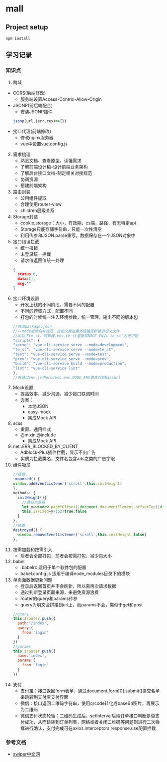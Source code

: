 # mall

## Project setup
```
npm install
```

## 学习记录
### 知识点
1. 跨域
  * CORS(后端修改)
    * 服务端设置Access-Control-Allow-Origin
  * JSONP(前后端配合)
    * 安装JSONP插件
    ```javascript
    jsonp(url,(err,res)=>{})
    ```
  * 接口代理(前端修改)
    * 修改nginx服务器
    * vue中设置vue.config.js
2.  需求梳理
    * 熟悉文档、查看原型、读懂需求
    * 了解前端设计稿-设计前端业务架构
    * 了解后台接口文档-制定相关对接规范
    * 协调资源
    * 搭建前端架构 
3.  路由封装
    * 公用组件提取
    * 合理使用router-view
    * children层级关系
3.  Storage封装
    * cookie,storage：大小，有效期，cs端，路径，有无特定api
    * Storage只能存储字符串，只能一次性清空
    * 利用传参和JSON.parse重写，数据保存在一个JSON对象中
4.  接口错误拦截
    * 统一报错
    * 未登录统一拦截
    * 请求值返回值统一处理
    ```JSON
    {
      status:0,
      data:[],
      msg:''
    }
    ```
5.  接口环境设置
    * 开发上线的不同阶段，需要不同的配置
    * 不同的跨域方式，配置不同
    * 打包的时候统一注入环境参数，统一管理，输出不同的版本包
    ```javascript
    //修改package.json
    //--mode后命名有规范，自定义需在最外层路径新建自定义文件
    //如以下te_st，则新建.env.te_st里面写NODE_ENV='te_st'方可识别
    "scripts": {
    "serve": "vue-cli-service serve --mode=development",
    "te_st": "vue-cli-service serve --mode=te_st",
    "test": "vue-cli-service serve --mode=test",
    "prev": "vue-cli-service serve --mode=prev",
    "build": "vue-cli-service build --mode=production",
    "lint": "vue-cli-service lint"
    },
    //再通过env.js中process.env.NODE_ENV更改对应baseurl
    ```
6.  Mock设置
    * 提高效率，减少沟通，减少接口联调时间
    * 方案：
      * 本地JSON
      * easy-mock
      * 集成Mock API
7.  scss
    * 重置、通用样式
    * @mixin,@include
      * 集成Mock API
8.  net::ERR_BLOCKED_BY_CLIENT
    * Adblock-Plus插件拦截，显示不出广告
    * 实质为拦截类名，文件名包含ads之类的广告字眼
9. 组件吸顶
    ```javascript
    //挂载
     mounted() {
    window.addEventListener('scroll',this.initHeight)
    },
    methods: {
      initHeight(){
        //兼容浏览器
        let y=window.pageYOffset||document.documentElement.offsetTop||document.body.scrollTop
        this.isFixed=y>152?true:false
      }
    },
    //销毁
    destroyed() {
      window.removeEventListener('scroll',this.initHeight,false)
    },
    ```
10. 按需加载和按需引入
    * 后者会全部打包，前者会按需打包，减少包大小
11. babel
    * .babelrc 适用于单个软件包的配置
    * babel.config.js 适用于编译node_modules目录下的模块
12. 单页面数据更新问题
    * 登录后返回首页并不会刷新，所以需再次请求数据
    * 通过判断登录页面来源，来避免资源浪费
    * router的query和params传参
    * query为明文会拼接到url上，而params不会，类似于get和post
    ```javascript
    //query
    this.$router.push({
      path:'/index',
      query:{
        from:'login'
      }
    })
    //params
    this.$router.push({
      name:'index',
      params:{
        from:'login'
      }
    })
    ```
13. 支付
    * 支付宝：接口返回form表单，通过document.form[0].submit()提交名单来跳转到支付宝支付界面
    * 微信：接口返回二维码字符串，使用qrcode转化成base64图片，再展示为二维码
    * 微信支付状态轮循：二维码生成后，setInterval后端订单接口判断是否支付成功，从而跳转到订单列表，网络或者关闭二维码等问题则进行二次弹框进行确认，支付完成可在axios.interceptors.response.use配置拦截
### 参考文档
* [swiper中文网](https://www.swiper.com.cn/)